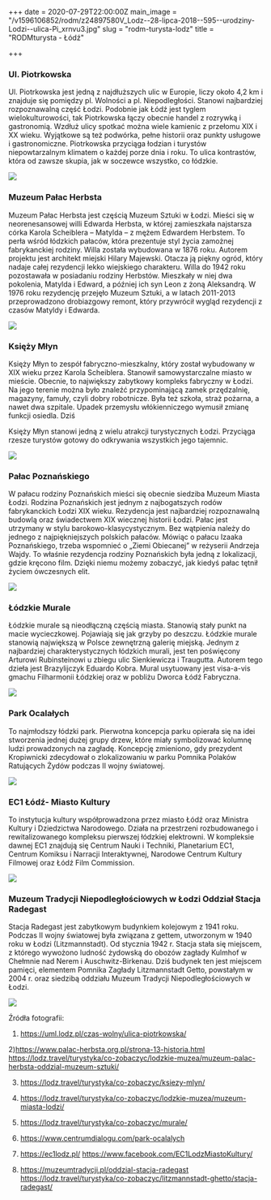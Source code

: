 +++
date = 2020-07-29T22:00:00Z
main_image = "/v1596106852/rodm/z24897580V_Lodz--28-lipca-2018--595--urodziny-Lodzi--ulica-Pi_xrnvu3.jpg"
slug = "rodm-turysta-lodz"
title = "RODMturysta - Łódź"

+++
### **Ul. Piotrkowska**

Ul. Piotrkowska jest jedną z najdłuższych ulic w Europie, liczy około 4,2 km i znajduje się pomiędzy pl. Wolności a pl. Niepodległości. Stanowi najbardziej rozpoznawalną część Łodzi. Podobnie jak Łódź jest tyglem wielokulturowości, tak Piotrkowska łączy obecnie handel z rozrywką i gastronomią. Wzdłuż ulicy spotkać można wiele kamienic z przełomu XIX i XX wieku. Wyjątkowe są też podwórka, pełne historii oraz punkty usługowe i gastronomiczne. Piotrkowska przyciąga łodzian i turystów niepowtarzalnym klimatem o każdej porze dnia i roku. To ulica kontrastów, która od zawsze skupia, jak w soczewce wszystko, co łódzkie.

![](https://res.cloudinary.com/inspro/image/upload/v1596105387/rodm/z24897580V_Lodz--28-lipca-2018--595--urodziny-Lodzi--ulica-Pi_pahoje.jpg)

### **Muzeum Pałac Herbsta**

Muzeum Pałac Herbsta jest częścią Muzeum Sztuki w Łodzi. Mieści się w neorenesansowej willi Edwarda Herbsta, w której zamieszkała najstarsza córka Karola Scheiblera – Matylda – z mężem Edwardem Herbstem. To perła wśród łódzkich pałaców, która prezentuje styl życia zamożnej fabrykanckiej rodziny. Willa została wybudowana w 1876 roku. Autorem projektu jest architekt miejski Hilary Majewski. Otacza ją piękny ogród, który nadaje całej rezydencji lekko wiejskiego charakteru. Willa do 1942 roku pozostawała w posiadaniu rodziny Herbstów. Mieszkały w niej dwa pokolenia, Matylda i Edward, a później ich syn Leon z żoną Aleksandrą. W 1976 roku rezydencję przejęło Muzeum Sztuki, a w latach 2011-2013 przeprowadzono drobiazgowy remont, który przywrócił wygląd rezydencji z czasów Matyldy i Edwarda.

![](https://res.cloudinary.com/inspro/image/upload/v1596105483/rodm/herbsta_lbbktg.jpg)

### **Księży Młyn**

Księży Młyn to zespół fabryczno-mieszkalny, który został wybudowany w XIX wieku przez Karola Scheiblera. Stanowił samowystarczalne miasto w mieście. Obecnie, to największy zabytkowy kompleks fabryczny w Łodzi. Na jego terenie można było znaleźć przypominającą zamek przędzalnię, magazyny, famuły, czyli dobry robotnicze. Była też szkoła, straż pożarna, a nawet dwa szpitale. Upadek przemysłu włókienniczego wymusił zmianę funkcji osiedla. Dziś

Księży Młyn stanowi jedną z wielu atrakcji turystycznych Łodzi. Przyciąga rzesze turystów gotowy do odkrywania wszystkich jego tajemnic.

![](https://res.cloudinary.com/inspro/image/upload/v1596105925/rodm/csm_Ksiezy_Mlyn_d.przedzalnia_ob._lofty_fot._P._Wojtyczka_93c0a0f0ec_reb1dx.jpg)

### **Pałac Poznańskiego**

W pałacu rodziny Poznańskich mieści się obecnie siedziba Muzeum Miasta Łodzi. Rodzina Poznańskich jest jednym z najbogatszych rodów fabrykanckich Łodzi XIX wieku. Rezydencja jest najbardziej rozpoznawalną budowlą oraz świadectwem XIX wiecznej historii Łodzi. Pałac jest utrzymany w stylu barokowo-klasycystycznym. Bez wątpienia należy do jednego z najpiękniejszych polskich pałaców. Mówiąc o pałacu Izaaka Poznańskiego, trzeba wspomnieć o „Ziemi Obiecanej” w reżyserii Andrzeja Wajdy. To właśnie rezydencja rodziny Poznańskich była jedną z lokalizacji, gdzie kręcono film. Dzięki niemu możemy zobaczyć, jak kiedyś pałac tętnił życiem ówczesnych elit.

![](https://res.cloudinary.com/inspro/image/upload/v1596106158/rodm/poznanski_2_gqzuih.jpg)

### **Łódzkie Murale**

Łódzkie murale są nieodłączną częścią miasta. Stanowią stały punkt na macie wycieczkowej. Pojawiają się jak grzyby po deszczu. Łódzkie murale stanowią największą w Polsce zewnętrzną galerię miejską. Jednym z najbardziej charakterystycznych łódzkich murali, jest ten poświęcony Arturowi Rubinsteinowi u zbiegu ulic Sienkiewicza i Traugutta. Autorem tego dzieła jest Brazylijczyk Eduardo Kobra. Mural usytuowany jest visa-a-vis gmachu Filharmonii Łódzkiej oraz w pobliżu Dworca Łódź Fabryczna.

![](https://res.cloudinary.com/inspro/image/upload/v1596106245/rodm/mural_hdfk1w.jpg)

### **Park Ocalałych**

To najmłodszy łódzki park. Pierwotna koncepcja parku opierała się na idei stworzenia jednej dużej grupy drzew, które miały symbolizować kolumnę ludzi prowadzonych na zagładę. Koncepcję zmieniono, gdy prezydent Kropiwnicki zdecydował o zlokalizowaniu w parku Pomnika Polaków Ratujących Żydów podczas II wojny światowej.

![](https://res.cloudinary.com/inspro/image/upload/v1596106384/rodm/park_sr79v9.jpg)

### **EC1 Łódź- Miasto Kultury**

To instytucja kultury współprowadzona przez miasto Łódź oraz Ministra Kultury i Dziedzictwa Narodowego. Działa na przestrzeni rozbudowanego i rewitalizowanego kompleksu pierwszej łódzkiej elektrowni. W kompleksie dawnej EC1 znajdują się Centrum Nauki i Techniki, Planetarium EC1, Centrum Komiksu i Narracji Interaktywnej, Narodowe Centrum Kultury Filmowej oraz Łódź Film Commission.

![](https://res.cloudinary.com/inspro/image/upload/v1596106535/rodm/ec1_o3lku7.png)

### **Muzeum Tradycji Niepodległościowych w Łodzi Oddział Stacja Radegast**

Stacja Radegast jest zabytkowym budynkiem kolejowym z 1941 roku. Podczas II wojny światowej była związana z gettem, utworzonym w 1940 roku w Łodzi (Litzmannstadt). Od stycznia 1942 r. Stacja stała się miejscem, z którego wywożono ludność żydowską do obozów zagłady Kulmhof w Chełmnie nad Nerem i Auschwitz-Birkenau. Dziś budynek ten jest miejscem pamięci, elementem Pomnika Zagłady Litzmannstadt Getto, powstałym w 2004 r. oraz siedzibą oddziału Muzeum Tradycji Niepodległościowych w Łodzi.

![](https://res.cloudinary.com/inspro/image/upload/v1596106601/rodm/radegast_iii_vviyrg.jpg)

Źródła fotografii:  
1) https://uml.lodz.pl/czas-wolny/ulica-piotrkowska/

2)https://www.palac-herbsta.org.pl/strona-13-historia.html https://lodz.travel/turystyka/co-zobaczyc/lodzkie-muzea/muzeum-palac-herbsta-oddzial-muzeum-sztuki/

3) https://lodz.travel/turystyka/co-zobaczyc/ksiezy-mlyn/

4) https://lodz.travel/turystyka/co-zobaczyc/lodzkie-muzea/muzeum-miasta-lodzi/

5) https://lodz.travel/turystyka/co-zobaczyc/murale/

6) https://www.centrumdialogu.com/park-ocalalych

7) https://ec1lodz.pl/ https://www.facebook.com/EC1LodzMiastoKultury/

8) https://muzeumtradycji.pl/oddzial-stacja-radegast https://lodz.travel/turystyka/co-zobaczyc/litzmannstadt-ghetto/stacja-radegast/